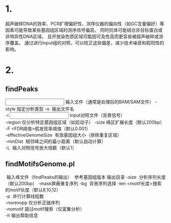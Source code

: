 # 1.
超声破碎DNA的效率、PCR扩增偏好性、测序仪器的偏向性（如GC含量偏好）等因素可能导致某些基因组区域的测序信号偏高，
同时抗体可能结合非目标蛋白或非特异性DNA区域，
且开放染色质区域可能因可及性高而更容易被超声破碎或测序覆盖。
通过进行input组的对照，可以校正这些偏差，减少技术噪音和假阳性的影响。
# 2.
## findPeaks
​​<input file>​​ 输入文件（通常是处理后的BAM/SAM文件） 
​​-style <type>​​ 指定分析类型 
​​-o <output>​​ 输出文件名  
​​-i <input control>​​ Input对照文件（背景信号）  
​​-region​​ 仅分析特定基因组区域（如启动子） 
​​-size <bp>​​ 峰区扩展长度（默认200bp） 
​​-F <FDR阈值>​​ 假发现率阈值（默认0.001）  
​​-effectiveGenomeSize <size>​​ 有效基因组大小（排除重复区域）  
​​-minDist <bp>​​ 相邻峰之间的最小距离（默认自动计算）  
​​-L <fold>​​ 输入对照信号放大倍数（默认1）
## findMotifsGenome.pl
<peak file>​​ 输入峰文件（findPeaks的输出） 
​​<genome>​​ 参考基因组版本 
​​<output directory>​​ 输出目录 
​​-size <bp>​​ 分析序列长度（默认200bp） 
​​-mask​​ 屏蔽重复序列 
​​-bg <background>​​ 背景序列选择 
​​-len <motif长度>​​ 搜索的motif长度（默认8,10,12）  
​​-p <threads>​​ 并行计算线程数  
​​-norevopp​​ 仅分析正链序列  
​​-nomotif​​ 跳过motif搜索（仅富集分析）  
​​-h​​ 输出帮助信息 
